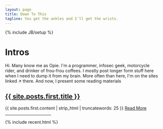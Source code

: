 ```yaml
---
layout: page
title: Down To This
tagline: You get the ankles and I'll get the wrists.
---
```

{% include JB/setup %}
# Intros
Hi. Many know me as Opie. I'm a programmer, infosec geek, motorcycle rider, and drinker of frou-frou coffees. I mostly post longer form stuff here when I need to dump it from my brain. More often than here, I'm on the sites linked &nearrow; there. And now, I present some reading materials

<a href="{{ BASE_PATH }}{{ site.posts.first.url }}"><h2>{{ site.posts.first.title }}</h2></a>

{{ site.posts.first.content | strip_html | truncatewords: 25 }} <a href="{{ BASE_PATH }}{{ site.posts.first.url }}">Read More</a>

<hr width="30%">
{% include recent.html %}

